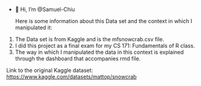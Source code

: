- 👋 Hi, I’m @Samuel-Chiu

  Here is some information about this Data set and the context in which I manipulated it:

1. The Data set is from Kaggle and is the mfsnowcrab.csv file. 
2. I did this project as a final exam for my CS 171: Fundamentals of R class.
3. The way in which I manipulated the data in this context is explained through the dashboard that accompanies rmd file. 

Link to the original Kaggle dataset: 
https://www.kaggle.com/datasets/mattop/snowcrab 

<!---
Samuel-Chiu/Samuel-Chiu is a ✨ special ✨ repository because its `README.md` (this file) appears on your GitHub profile.
You can click the Preview link to take a look at your changes.
--->
